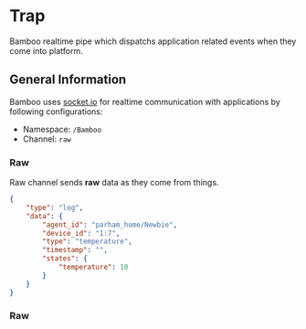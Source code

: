 # Trap
Bamboo realtime pipe which dispatchs application related events when they come into platform.

## General Information
Bamboo uses [socket.io](https://socket.io/) for realtime communication with applications by following
configurations:

- Namespace: `/Bamboo`
- Channel: `raw`

### Raw
Raw channel sends **raw** data as they come from things.

```json
{
    "type": "log",
    "data": {
        "agent_id": "parham_home/Newbie",
        "device_id": "1:7",
        "type": "temperature",
        "timestamp": "",
        "states": {
            "temperature": 10
        }
    }
}
```

### Raw
